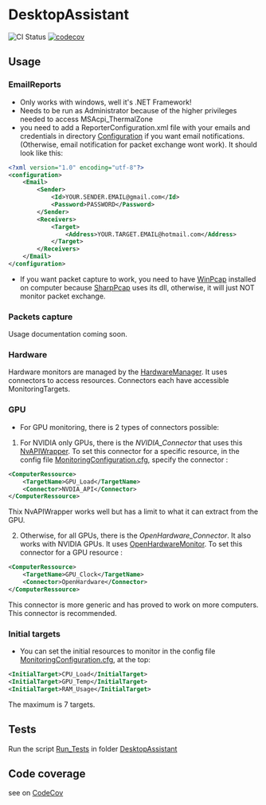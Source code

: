 # DesktopAssistant
![CI Status](https://github.com/guidou44/ComputerMonitoring/workflows/DesktopAssistant%20CI/badge.svg?branch=master)
[![codecov](https://codecov.io/gh/guidou44/ComputerMonitoring/branch/master/graph/badge.svg)](https://codecov.io/gh/guidou44/ComputerMonitoring)

## Usage

### EmailReports

- Only works with windows, well it's .NET Framework!
- Needs to be run as Administrator because of the higher privileges needed to access MSAcpi_ThermalZone
- you need to add a ReporterConfiguration.xml file with your emails and credentials in directory [Configuration](ComputerRessourcesMonitoring\Configuration) if you want email notifications. (Otherwise, email notification for packet exchange wont work). It should look like this:

```xml
<?xml version="1.0" encoding="utf-8"?>
<configuration>
	<Email>
		<Sender>
			<Id>YOUR.SENDER.EMAIL@gmail.com</Id>
			<Password>PASSWORD</Password>
		</Sender>
		<Receivers>
			<Target>
				<Address>YOUR.TARGET.EMAIL@hotmail.com</Address>
			</Target>
		</Receivers>
	</Email>
</configuration>
```

- If you want packet capture to work, you need to have [WinPcap](https://www.winpcap.org/install/) installed on computer because [SharpPcap](https://github.com/chmorgan/sharppcap) uses its dll, otherwise, it will just NOT monitor packet exchange.

### Packets capture

Usage documentation coming soon.

### Hardware

Hardware monitors are managed by the [HardwareManager](https://github.com/guidou44/ComputerMonitoring/blob/master/Hardware/HardwareManager.cs). It uses connectors to access resources. Connectors each have accessible MonitoringTargets.

### GPU

- For GPU monitoring, there is 2 types of connectors possible: 
1. For NVIDIA only GPUs, there is the *NVIDIA_Connector* that uses this [NvAPIWrapper](https://github.com/falahati/NvAPIWrapper). To set this connector for a specific
resource, in the config file [MonitoringConfiguration.cfg](https://github.com/guidou44/ComputerMonitoring/blob/master/DesktopAssistant/Configuration/MonitoringConfiguration.cfg), specify the connector :
```xml
<ComputerRessource>
	<TargetName>GPU_Load</TargetName>
	<Connector>NVDIA_API</Connector>
</ComputerRessource>
```

Thix NvAPIWrapper works well but has a limit to what it can extract from the GPU.

2. Otherwise, for all GPUs, there is the *OpenHardware_Connector*. It also works with NVIDIA GPUs. It uses [OpenHardwareMonitor](https://github.com/openhardwaremonitor/openhardwaremonitor).
To set this connector for a GPU resource :
```xml
<ComputerRessource>
	<TargetName>GPU_Clock</TargetName>
	<Connector>OpenHardware</Connector>
</ComputerRessource>
```

This connector is more generic and has proved to work on more computers. This connector is recommended.

### Initial targets

- You can set the initial resources to monitor in the config file [MonitoringConfiguration.cfg](https://github.com/guidou44/ComputerMonitoring/blob/master/DesktopAssistant/Configuration/MonitoringConfiguration.cfg), at the top:
```xml
<InitialTarget>CPU_Load</InitialTarget>
<InitialTarget>GPU_Temp</InitialTarget>
<InitialTarget>RAM_Usage</InitialTarget>
```
The maximum is 7 targets.

## Tests

Run the script [Run_Tests](https://github.com/guidou44/ComputerMonitoring/blob/master/DesktopAssistant/Run_Tests.bat) in folder [DesktopAssistant](https://github.com/guidou44/ComputerMonitoring/tree/master/DesktopAssistant)

## Code coverage

see on [CodeCov](https://codecov.io/gh/guidou44/ComputerMonitoring)
